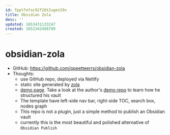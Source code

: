 ```yaml
---
id: fpptfefac92f28t2ugen29x
title: Obsidian Zola
desc: ''
updated: 1653431133247
created: 1652342498789
---
```

# obsidian-zola

- GitHub: https://github.com/ppeetteerrs/obsidian-zola
- Thoughts:
    - use GitHub repo, deployed via Netlify
    - static site generated by [zola](https://www.getzola.org/)
    - [demo page](https://peteryuen.netlify.app/). Take a look at the author's [demo repo](https://github.com/ppeetteerrs/obsidian-pkm) to learn how he structured his vault
    - The template have left-side nav bar, right-side TOC, search box, nodes graph
    - This repo is not a plugin, just a simple method to publish an Obsidian vault
    - currently this is the most beautiful and polished alternative of `Obsidian Publish`